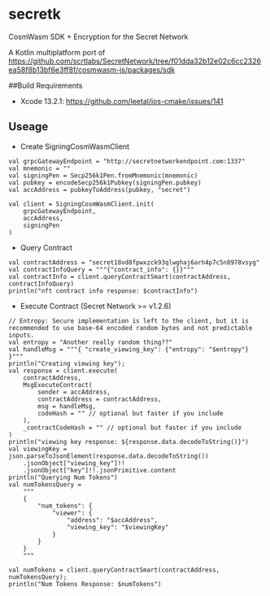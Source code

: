 # secretk
CosmWasm SDK + Encryption for the Secret Network

A Kotlin multiplatform port of https://github.com/scrtlabs/SecretNetwork/tree/f01dda32b12e02c6cc2326ea58f8b13bf6e3ff8f/cosmwasm-js/packages/sdk

##Build Requirements
* Xcode 13.2.1: https://github.com/leetal/ios-cmake/issues/141



## Useage
* Create SigningCosmWasmClient
```
val grpcGatewayEndpoint = "http://secretnetworkendpoint.com:1337"
val mnemonic = ""
val signingPen = Secp256k1Pen.fromMnemonic(mnemonic)
val pubkey = encodeSecp256k1Pubkey(signingPen.pubkey)
val accAddress = pubkeyToAddress(pubkey, "secret")

val client = SigningCosmWasmClient.init(
    grpcGatewayEndpoint,
    accAddress,
    signingPen
)
```
* Query Contract
```
val contractAddress = "secret18vd8fpwxzck93qlwghaj6arh4p7c5n8978vsyg"
val contractInfoQuery = """{"contract_info": {}}"""
val contractInfo = client.queryContractSmart(contractAddress, contractInfoQuery)
println("nft contract info response: $contractInfo")
```
* Execute Contract (Secret Network >= v1.2.6)
```
// Entropy: Secure implementation is left to the client, but it is recommended to use base-64 encoded random bytes and not predictable inputs.
val entropy = "Another really random thing??"
val handleMsg = """{ "create_viewing_key": {"entropy": "$entropy"} }"""
println("Creating viewing key");
val response = client.execute(
    contractAddress,
    MsgExecuteContract(
        sender = accAddress,
        contractAddress = contractAddress,
        msg = handleMsg,
        codeHash = "" // optional but faster if you include
    ),
    _contractCodeHash = "" // optional but faster if you include
)
println("viewing key response: ${response.data.decodeToString()}")
val viewingKey = json.parseToJsonElement(response.data.decodeToString())
    .jsonObject["viewing_key"]!!
    .jsonObject["key"]!!.jsonPrimitive.content
println("Querying Num Tokens")
val numTokensQuery =
    """
    {
        "num_tokens": {
            "viewer": {
                "address": "$accAddress",
                "viewing_key": "$viewingKey"
            }
        }
    }
    """

val numTokens = client.queryContractSmart(contractAddress, numTokensQuery);
println("Num Tokens Response: $numTokens")
```